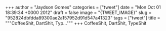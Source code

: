 
+++
author = "Jaydson Gomes"
categories = ["tweet"]
date = "Mon Oct 01 18:39:34 +0000 2012"
draft = false
image = "{TWEET_IMAGE}"
slug = "952824dbfdda89300ae2a157952d91d547a41323"
tags = ["tweet"]
title = """CoffeeShit, DartShit, Typ..."""
+++
CoffeeShit, DartShit, TypeShit
